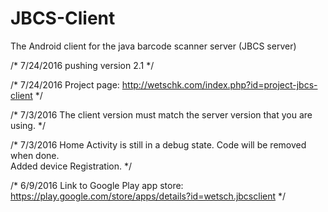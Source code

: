 # JBCS-Client
The Android client for the java barcode scanner server (JBCS server)

/*
7/24/2016
pushing version 2.1
*/

/*
7/24/2016
Project page: http://wetschk.com/index.php?id=project-jbcs-client
*/


/*
7/3/2016 
The client version must match the server version that you are using.
*/

/*
7/3/2016 
Home Activity is still in a debug state. 
Code will be removed when done.  
Added device Registration. 
*/

/*
6/9/2016 
Link to Google Play app store: https://play.google.com/store/apps/details?id=wetsch.jbcsclient
*/
